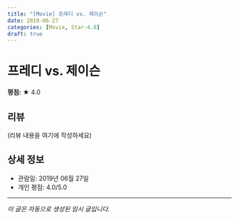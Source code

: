 ```yaml
---
title: "[Movie] 프레디 vs. 제이슨"
date: 2019-06-27
categories: [Movie, Star-4.0]
draft: true
---
```


# 프레디 vs. 제이슨

**평점:** ★ 4.0

## 리뷰

(리뷰 내용을 여기에 작성하세요)

## 상세 정보

- 관람일: 2019년 06월 27일
- 개인 평점: 4.0/5.0

---

*이 글은 자동으로 생성된 임시 글입니다.*
